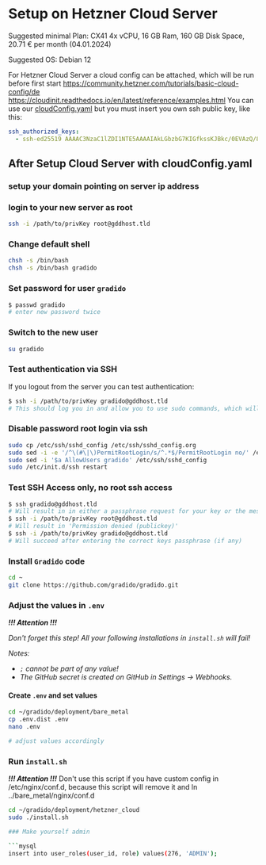 # Setup on Hetzner Cloud Server
Suggested minimal Plan: CX41
4x vCPU, 16 GB Ram, 160 GB Disk Space, 20.71 € per month (04.01.2024) 

Suggested OS:
Debian 12

For Hetzner Cloud Server a cloud config can be attached, which will be run before first start
https://community.hetzner.com/tutorials/basic-cloud-config/de
https://cloudinit.readthedocs.io/en/latest/reference/examples.html
You can use our [cloudConfig.yaml](./cloudConfig.yaml) but you must insert you own ssh public key, 
like this:
```yaml  
ssh_authorized_keys:
  - ssh-ed25519 AAAAC3NzaC1lZDI1NTE5AAAAIAkLGbzbG7KIGfkssKJBkc/0EVAzQ/8vjvVHzNdxhK8J yourname
```

## After Setup Cloud Server with cloudConfig.yaml
### setup your domain pointing on server ip address 
### login to your new server as root
```bash
ssh -i /path/to/privKey root@gddhost.tld
```

### Change default shell

```bash
chsh -s /bin/bash
chsh -s /bin/bash gradido
```

### Set password for user `gradido`

```bash
$ passwd gradido
# enter new password twice
```

### Switch to the new user

```bash
su gradido
```

### Test authentication via SSH

If you logout from the server you can test authentication:

```bash
$ ssh -i /path/to/privKey gradido@gddhost.tld
# This should log you in and allow you to use sudo commands, which will require the user's password
```

### Disable password root login via ssh

```bash
sudo cp /etc/ssh/sshd_config /etc/ssh/sshd_config.org
sudo sed -i -e '/^\(#\|\)PermitRootLogin/s/^.*$/PermitRootLogin no/' /etc/ssh/sshd_config
sudo sed -i '$a AllowUsers gradido' /etc/ssh/sshd_config
sudo /etc/init.d/ssh restart
```

### Test SSH Access only, no root ssh access

```bash
$ ssh gradido@gddhost.tld
# Will result in in either a passphrase request for your key or the message 'Permission denied (publickey)'
$ ssh -i /path/to/privKey root@gddhost.tld
# Will result in 'Permission denied (publickey)'
$ ssh -i /path/to/privKey gradido@gddhost.tld
# Will succeed after entering the correct keys passphrase (if any)
```

### Install `Gradido` code
```bash
cd ~
git clone https://github.com/gradido/gradido.git
```

### Adjust the values in `.env`

***!!! Attention !!!***

*Don't forget this step!
All your following installations in `install.sh` will fail!*

*Notes:*

- *`;` cannot be part of any value!*
- *The GitHub secret is created on GitHub in Settings -> Webhooks.*

#### Create `.env` and set values

```bash
cd ~/gradido/deployment/bare_metal
cp .env.dist .env
nano .env

# adjust values accordingly
```

### Run `install.sh`
***!!! Attention !!!***
Don't use this script if you have custom config in /etc/nginx/conf.d, because this script
will remove it and ln ../bare_metal/nginx/conf.d

```bash
cd ~/gradido/deployment/hetzner_cloud
sudo ./install.sh

### Make yourself admin

```mysql 
insert into user_roles(user_id, role) values(276, 'ADMIN');
```